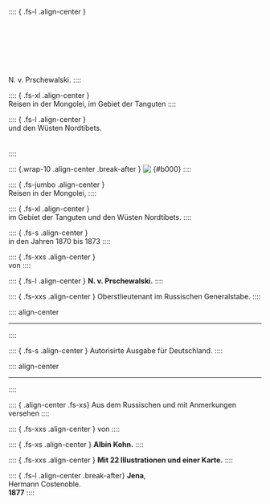 :::: { .fs-l .align-center }
<br /><br /><br /><br /><br /><br /><br /><br />
N. v.  Prschewalski.
::::

:::: { .fs-xl .align-center }
<br />
Reisen in der Mongolei, im Gebiet der Tanguten
::::

:::: { .fs-l .align-center }
<br />
und den Wüsten Nordtibets.
<br /><br /><br />
::::

:::: {.wrap-10 .align-center .break-after }
![&nbsp;](logo1.jpg ""){#b000}
::::

:::: { .fs-jumbo .align-center }
<br />
Reisen in der Mongolei,
::::

:::: { .fs-xl .align-center }
<br />
im Gebiet der Tanguten und den Wüsten Nordtibets.
::::

:::: { .fs-s .align-center }
<br />
in den Jahren 1870 bis 1873
::::

:::: { .fs-xxs .align-center }
<br />
von
::::

:::: { .fs-l .align-center }
**N. v.  Prschewalski.**
::::

:::: { .fs-xxs .align-center }
Oberstlieutenant im Russischen Generalstabe.
::::

:::: align-center
****
::::

:::: { .fs-s .align-center }
Autorisirte Ausgabe für Deutschland.
::::

:::: align-center
****
::::

:::: { .align-center .fs-xs}
Aus dem Russischen und mit Anmerkungen versehen
::::

:::: { .fs-xxs .align-center }
von
::::

:::: { .fs-xs .align-center }
**Albin Kohn.**
::::

:::: { .fs-xxs .align-center }
**Mit 22 Illustrationen und einer Karte.**
::::

:::: { .fs-l .align-center .break-after}
**Jena**,<br />
Hermann Costenoble.<br />
**1877**
::::
